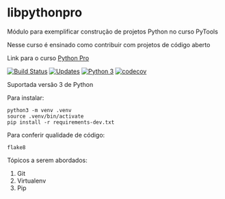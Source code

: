 # libpythonpro
Módulo para exemplificar construção de projetos Python no curso PyTools

Nesse curso é ensinado como contribuir com projetos de código aberto

Link para o curso [Python Pro](https://www.python.pro.br/)

[![Build Status](https://travis-ci.org/joaogarciadelima/libpythonpro.svg?branch=master)](https://travis-ci.org/joaogarciadelima/libpythonpro)
[![Updates](https://pyup.io/repos/github/joaogarciadelima/libpythonpro/shield.svg)](https://pyup.io/repos/github/joaogarciadelima/libpythonpro/)
[![Python 3](https://pyup.io/repos/github/joaogarciadelima/libpythonpro/python-3-shield.svg)](https://pyup.io/repos/github/joaogarciadelima/libpythonpro/)
[![codecov](https://codecov.io/gh/joaogarciadelima/libpythonpro/branch/master/graph/badge.svg)](https://codecov.io/gh/joaogarciadelima/libpythonpro)

Suportada versão 3 de Python

Para instalar:

```console
python3 -m venv .venv
source .venv/bin/activate
pip install -r requirements-dev.txt
```

Para conferir qualidade de código:

```console
flake8
```

Tópicos a serem abordados:
 1. Git
 2. Virtualenv
 3. Pip
